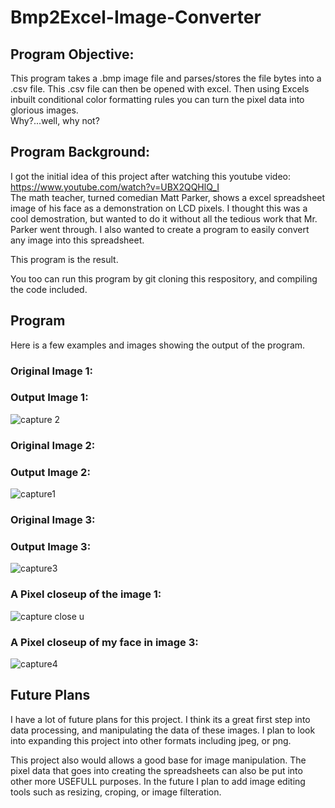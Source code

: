 # Bmp2Excel-Image-Converter

## Program Objective:
This program takes a .bmp image file and parses/stores the file bytes into a .csv file. This .csv file can then be opened with excel. Then using Excels inbuilt conditional color formatting rules you can turn the pixel data into glorious images.  
Why?...well, why not?  

## Program Background:
I got the initial idea of this project after watching this youtube video: https://www.youtube.com/watch?v=UBX2QQHlQ_I  
The math teacher, turned comedian Matt Parker, shows a excel spreadsheet image of his face as a demonstration on LCD pixels. I thought this was a cool demostration, but wanted to do it without all the tedious work that Mr. Parker went through. I also wanted to create a program to easily convert any image into this spreadsheet. 

This program is the result.

You too can run this program by git cloning this respository, and compiling the code included. 

## Program
Here is a few examples and images showing the output of the program.

### Original Image 1:  

### Output Image 1:  
![capture 2](https://user-images.githubusercontent.com/36031736/38595302-35a3a800-3d75-11e8-8485-7873fd4c95c2.JPG)

### Original Image 2:  

### Output Image 2:  
![capture1](https://user-images.githubusercontent.com/36031736/38595305-39347846-3d75-11e8-895c-3f3b6f27c5c1.JPG)

### Original Image 3:  


### Output Image 3:  
![capture3](https://user-images.githubusercontent.com/36031736/38595307-3a7516ca-3d75-11e8-934f-4bfc49ffe004.JPG)

### A Pixel closeup of the image 1:  
![capture close u](https://user-images.githubusercontent.com/36031736/38595309-3bf6fa9a-3d75-11e8-8d0a-607bd0d19548.JPG)
### A Pixel closeup of my face in image 3: 
![capture4](https://user-images.githubusercontent.com/36031736/38595310-3c7433b6-3d75-11e8-9629-7c05c3395d45.JPG)

## Future Plans

I have a lot of future plans for this project. I think its a great first step into data processing, and manipulating the data of these images. I plan to look into expanding this project into other formats including jpeg, or png.  

This project also would allows a good base for image manipulation. The pixel data that goes into creating the spreadsheets can also be put into other more USEFULL purposes.  In the future I plan to add image editing tools such as resizing, croping, or image filteration. 
